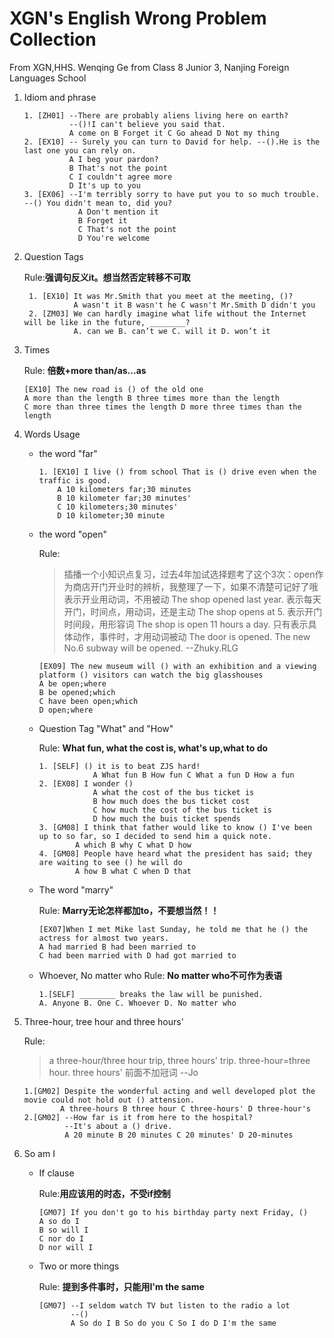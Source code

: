 # XGN's English Wrong Problem Collection
From XGN,HHS. Wenqing Ge from Class 8 Junior 3, Nanjing Foreign Languages School


1. Idiom and phrase
    ```
    1. [ZH01] --There are probably aliens living here on earth?
              --()!I can't believe you said that.
              A come on B Forget it C Go ahead D Not my thing
    2. [EX10] -- Surely you can turn to David for help. --().He is the last one you can rely on.
              A I beg your pardon?
              B That's not the point
              C I couldn't agree more
              D It's up to you  
    3. [EX06] --I'm terribly sorry to have put you to so much trouble. --() You didn't mean to, did you?
                A Don't mention it
                B Forget it
                C That's not the point
                D You're welcome
    ```
    
2. Question Tags

   Rule:**强调句反义it。想当然否定转移不可取**
   ```
    1. [EX10] It was Mr.Smith that you meet at the meeting, ()?
              A wasn't it B wasn't he C wasn't Mr.Smith D didn't you
    2. [ZM03] We can hardly imagine what life without the Internet will be like in the future, ________?
              A. can we B. can’t we C. will it D. won’t it
   ```
    
3. Times

    Rule: **倍数+more than/as...as**
    ```
    [EX10] The new road is () of the old one
    A more than the length B three times more than the length
    C more than three times the length D more three times than the length
    ```

4. Words Usage
    - the word "far"
        ```
        1. [EX10] I live () from school That is () drive even when the traffic is good.
            A 10 kilometers far;30 minutes
            B 10 kilometer far;30 minutes'
            C 10 kilometers;30 minutes'
            D 10 kilometer;30 minute
        ```
    - the word "open"
    
        Rule:
        >插播一个小知识点复习，过去4年加试选择题考了这个3次：open作为商店开门开业时的辨析，我整理了一下，如果不清楚可记好了哦
        表示开业用动词，不用被动
        The shop opened last year.
        表示每天开门，时间点，用动词，还是主动
        The shop opens at 5.
        表示开门时间段，用形容词
        The shop is open 11 hours a day.
        只有表示具体动作，事件时，才用动词被动
        The door is opened.
        The new No.6 subway will be opened. --Zhuky.RLG
        
        ```
        [EX09] The new museum will () with an exhibition and a viewing platform () visitors can watch the big glasshouses
        A be open;where
        B be opened;which
        C have been open;which
        D open;where
        ```
        
    - Question Tag "What" and "How"
    
        Rule: **What fun, what the cost is, what's up,what to do**
        ```
        1. [SELF] () it is to beat ZJS hard!
                    A What fun B How fun C What a fun D How a fun
        2. [EX08] I wonder ()
                    A what the cost of the bus ticket is
                    B how much does the bus ticket cost
                    C how much the cost of the bus ticket is
                    D how much the buis ticket spends
        3. [GM08] I think that father would like to know () I've been up to so far, so I decided to send him a quick note.
                A which B why C what D how
        4. [GM08] People have heard what the president has said; they are waiting to see () he will do
                A how B what C when D that
        ```
    - The word "marry"
    
        Rule: **Marry无论怎样都加to，不要想当然！！**
        ```
        [EX07]When I met Mike last Sunday, he told me that he () the actress for almost two years.
        A had married B had been married to 
        C had been married with D had got married to
        ```
    
    - Whoever, No matter who
        Rule: **No matter who不可作为表语**
        ```
        1.[SELF] ________ breaks the law will be punished.
        A. Anyone B. One C. Whoever D. No matter who
        ```
        
5. Three-hour, tree hour and three hours'

    Rule:
    > a three-hour/three hour trip, three hours' trip.
      three-hour=three hour.
      three hours' 前面不加冠词  --Jo

    ```
    1.[GM02] Despite the wonderful acting and well developed plot the movie could not hold out () attension.
            A three-hours B three hour C three-hours' D three-hour's
    2.[GM02] --How far is it from here to the hospital?
             --It's about a () drive.
             A 20 minute B 20 minutes C 20 minutes' D 20-minutes
    ```
6. So am I
    - If clause

        Rule:**用应该用的时态，不受if控制**
        ```
        [GM07] If you don't go to his birthday party next Friday, ()
        A so do I
        B so will I
        C nor do I
        D nor will I
        ```
    - Two or more things
        
        Rule: **提到多件事时，只能用I'm the same**
        ```
        [GM07] --I seldom watch TV but listen to the radio a lot
               --()
               A So do I B So do you C So I do D I'm the same
        ```















